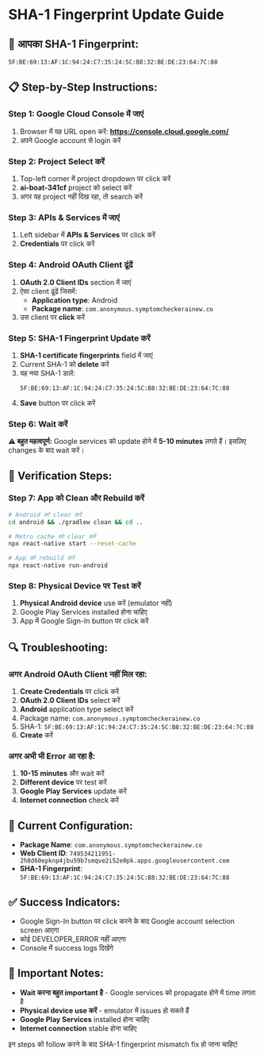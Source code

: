 # SHA-1 Fingerprint Update Guide

## 🚨 आपका SHA-1 Fingerprint:
```
5F:BE:69:13:AF:1C:94:24:C7:35:24:5C:B8:32:BE:DE:23:64:7C:88
```

## 📋 Step-by-Step Instructions:

### Step 1: Google Cloud Console में जाएं
1. Browser में यह URL open करें: **https://console.cloud.google.com/**
2. अपने Google account से login करें

### Step 2: Project Select करें
1. Top-left corner में project dropdown पर click करें
2. **ai-boat-341cf** project को select करें
3. अगर यह project नहीं दिख रहा, तो search करें

### Step 3: APIs & Services में जाएं
1. Left sidebar में **APIs & Services** पर click करें
2. **Credentials** पर click करें

### Step 4: Android OAuth Client ढूंढें
1. **OAuth 2.0 Client IDs** section में जाएं
2. ऐसा client ढूंढें जिसमें:
   - **Application type**: Android
   - **Package name**: `com.anonymous.symptomcheckerainew.co`
3. उस client पर **click** करें

### Step 5: SHA-1 Fingerprint Update करें
1. **SHA-1 certificate fingerprints** field में जाएं
2. Current SHA-1 को **delete** करें
3. यह नया SHA-1 डालें:
   ```
   5F:BE:69:13:AF:1C:94:24:C7:35:24:5C:B8:32:BE:DE:23:64:7C:88
   ```
4. **Save** button पर click करें

### Step 6: Wait करें
**⚠️ बहुत महत्वपूर्ण:** Google services को update होने में **5-10 minutes** लगते हैं। इसलिए changes के बाद wait करें।

## 🧪 Verification Steps:

### Step 7: App को Clean और Rebuild करें
```bash
# Android को clean करें
cd android && ./gradlew clean && cd ..

# Metro cache को clear करें
npx react-native start --reset-cache

# App को rebuild करें
npx react-native run-android
```

### Step 8: Physical Device पर Test करें
1. **Physical Android device** use करें (emulator नहीं)
2. Google Play Services installed होना चाहिए
3. App में Google Sign-In button पर click करें

## 🔍 Troubleshooting:

### अगर Android OAuth Client नहीं मिल रहा:
1. **Create Credentials** पर click करें
2. **OAuth 2.0 Client IDs** select करें
3. **Android** application type select करें
4. Package name: `com.anonymous.symptomcheckerainew.co`
5. SHA-1: `5F:BE:69:13:AF:1C:94:24:C7:35:24:5C:B8:32:BE:DE:23:64:7C:88`
6. **Create** करें

### अगर अभी भी Error आ रहा है:
1. **10-15 minutes** और wait करें
2. **Different device** पर test करें
3. **Google Play Services** update करें
4. **Internet connection** check करें

## 📱 Current Configuration:
- **Package Name**: `com.anonymous.symptomcheckerainew.co`
- **Web Client ID**: `749534211951-2h8d60epknp4jbu59b7smqve2i52e0pk.apps.googleusercontent.com`
- **SHA-1 Fingerprint**: `5F:BE:69:13:AF:1C:94:24:C7:35:24:5C:B8:32:BE:DE:23:64:7C:88`

## ✅ Success Indicators:
- Google Sign-In button पर click करने के बाद Google account selection screen आएगा
- कोई DEVELOPER_ERROR नहीं आएगा
- Console में success logs दिखेंगे

## 🚨 Important Notes:
- **Wait करना बहुत important है** - Google services को propagate होने में time लगता है
- **Physical device use करें** - emulator में issues हो सकते हैं
- **Google Play Services** installed होना चाहिए
- **Internet connection** stable होना चाहिए

इन steps को follow करने के बाद SHA-1 fingerprint mismatch fix हो जाना चाहिए! 